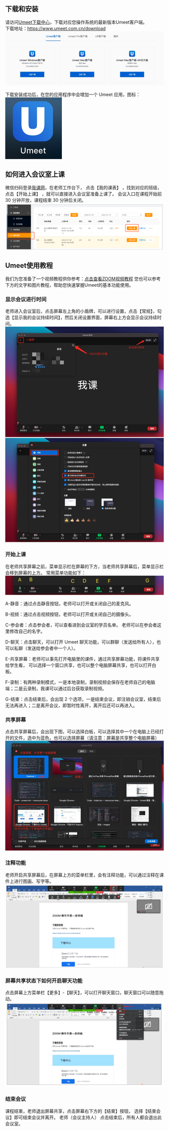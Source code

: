 ## 下载和安装
请访问[Umeet下载中心][1]，下载对应您操作系统的最新版本Umeet客户端。  
下载地址：https://www.umeet.com.cn/download
![下载ZOOM](../images/umeet_01.jpg)

下载安装成功后，在您的应用程序中会增加一个 Umeet 应用，图标：![图标](../images/umeet_icon.jpg)

## 如何进入会议室上课
微信扫码登录[我课网][2]，在老师工作台下， 点击【我的课表】 ，找到对应的班级，点击【开始上课】 ，就可以直接进入会议室准备上课了。 会议入口在课程开始前 30 分钟开放，课程结束 30 分钟后关闭。
![课表](../images/zoom_2.png)

<!-- ### 验证手机号码
第一次进入 zoom 时，需要验证手机号码， 这是一个中国实名制的合规要求。只要 traffic有走中国的服务器（*.zoom.com.cn）都会触发这个验证。一个设备只需要验证一次，验证通过后就无需再次验证了。

请注意：
等候室：老师可以手动开启了等候室功能，此时学生进入会议室，需要得到老师的允许方可进入，如有学生加入会议，老师会收到系统提示，请及时查看等候室，准许学生进入。 -->

## Umeet使用教程
我们为您准备了一个视频教程供你参考：[点击查看ZOOM视频教程]( https://images.mecourse.cn/zoom/demo0707-720p.mp4 ':include :type=video controls width=100% height=400px' ) 
您也可以参考下方的文字和图片教程，帮助您快速掌握Umeet的基本功能使用。

### 显示会议进行时间
老师进入会议室后，点击屏幕左上角的小盾牌，可以进行设置，点击【常规】，勾选【显示我的会议持续时间】，然后关闭设置界面，屏幕右上方会显示会议持续时间。
![Umeet](../images/umeet_03.jpg)
![Umeet](../images/umeet_04.jpg)

### 开始上课
在老师共享屏幕之前，菜单显示栏在屏幕的下方，当老师共享屏幕后，菜单显示栏会移到屏幕的上方。 常用菜单功能如下：
![Umeet](../images/umeet_05.jpg)

A-静音：通过点击静音按钮，老师可以打开或关闭自己的麦克风。

B-视频：通过点击视频按钮，老师可以打开或关闭自己的摄像头。

C-参会者：点击参会者，可以查看进到会议室的学员名单。 老师可以在参会者这里修改自己的名字。

D-聊天：点击聊天，可以打开 Umeet 聊天功能，可以群聊（发送给所有人），也可以私聊（发送给参会者中一个人）。

E-共享屏幕：老师可以事先打开电脑里的课件，通过共享屏幕功能，将课件共享给学生看， 可以选择一个窗口共享，也可以整个电脑屏幕共享，也可以打开白板。

F-录制：有两种录制模式，一是本地录制，录制视频会保存在老师自己的电脑端；二是云录制，我课可以通过后台获取录制视频。

G-结束：点击结束后，会出现 2 个选项，一是结束会议，即注销会议室，结束后无法再进入；二是离开会议，即暂时性离开，离开后还可以再进入。

### 共享屏幕
点击共享屏幕后，会出现下图，可以选择白板，可以选择其中一个在电脑上已经打开的文件，选中为蓝色，也可以选择屏幕（请注意：屏幕是共享整个电脑屏幕）
![Umeet](../images/umeet_06.jpg)

### 注释功能
老师开启共享屏幕后，在屏幕上方的菜单栏里，会有注释功能，可以通过注释在课件上进行图画、写字等。
![ZOOM](../images/zoom_07.png)

### 屏幕共享状态下如何开启聊天功能
点击屏幕上方菜单栏【更多】-【聊天】，可以打开聊天窗口，聊天窗口可以随意拖动。
![ZOOM](../images/zoom_08.png)

### 结束会议
课程结束，老师退出屏幕共享，点击屏幕右下方的【结束】按钮， 选择【结束会议】即可结束会议并离开。 老师（会议主持人） 点击结束后，所有人都会退出此会议室。

[1]:https://www.umeet.com.cn/download
[2]:https://www.meke.ai/